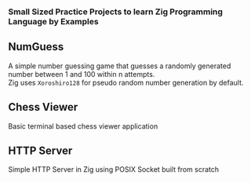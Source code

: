 ### Small Sized Practice Projects to learn Zig Programming Language by Examples

NumGuess
----------
A simple number guessing game that guesses a randomly generated number between 1 and 100 within n attempts.  
Zig uses `Xoroshiro128` for pseudo random number generation by default.

Chess Viewer
-----
Basic terminal based chess viewer application

HTTP Server
------
Simple HTTP Server in Zig using POSIX Socket built from scratch
